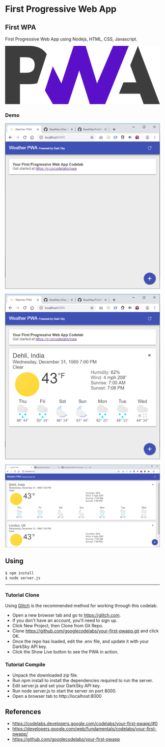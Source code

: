 # First Progressive Web App

## First WPA

First Progressive Web App using Nodejs, HTML, CSS, Javascript.

![Progressive Web App](logo.png)

### Demo

![First Progressive Web App - Demo](screenshot1.png)

![First Progressive Web App - Demo](screenshot2.png)

![First Progressive Web App - Demo](screenshot3.png)

## Using

```
$ npm install
$ node server.js
```

-----------

### Tutorial Clone

Using [Glitch](https://glitch.com/) is the recommended method for working through this codelab.

- Open a new browser tab and go to https://glitch.com.
- If you don't have an account, you'll need to sign up.
- Click New Project, then Clone from Git Repo.
- Clone https://github.com/googlecodelabs/your-first-pwapp.git and click OK.
- Once the repo has loaded, edit the .env file, and update it with your DarkSky API key.
- Click the Show Live button to see the PWA in action.

### Tutorial Compile

- Unpack the downloaded zip file.
- Run npm install to install the dependencies required to run the server.
- Edit server.js and set your DarkSky API key.
- Run node server.js to start the server on port 8000.
- Open a browser tab to http://localhost:8000

## References

- https://codelabs.developers.google.com/codelabs/your-first-pwapp/#0
- https://developers.google.com/web/fundamentals/codelabs/your-first-pwapp/
- https://github.com/googlecodelabs/your-first-pwapp
